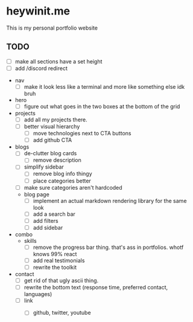 # heywinit.me

This is my personal portfolio website



## TODO
- [ ] make all sections have a set height
- [ ] add /discord redirect
- nav
  - [ ] make it look less like a terminal and more like something else idk bruh 
- hero
  - [ ] figure out what goes in the two boxes at the bottom of the grid
- projects
  - [ ] add all my projects there. 
  - [ ] better visual hierarchy
    - [ ] move technologies next to CTA buttons
    - [ ] add github CTA 
- blogs
  - [ ] de-clutter blog cards
    - [ ] remove description
  - [ ] simplify sidebar
    - [ ] remove blog info thingy
    - [ ] place categories better
  - [ ] make sure categories aren't hardcoded
  - blog page
    - [ ] implement an actual markdown rendering library for the same look
    - [ ] add a search bar 
    - [ ] add filters
    - [ ] add sidebar
- combo
  - skills
    - [ ] remove the progress bar thing. that's ass in portfolios. whotf knows 99% react
    - [ ] add real testimonials
    - [ ] rewrite the toolkit
- contact
  - [ ] get rid of that ugly ascii thing. 
  - [ ] rewrite the bottom text (response time, preferred contact, languages)
  - [ ] link
    - [ ] github, twitter, youtube
  
